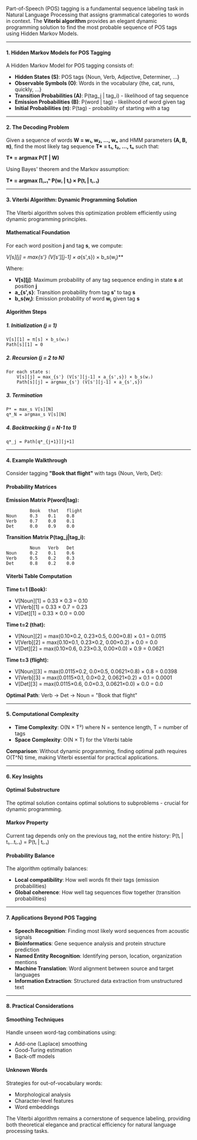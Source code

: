 Part-of-Speech (POS) tagging is a fundamental sequence labeling task in Natural Language Processing that assigns grammatical categories to words in context. The **Viterbi algorithm** provides an elegant dynamic programming solution to find the most probable sequence of POS tags using Hidden Markov Models.

---

#### 1. Hidden Markov Models for POS Tagging

A Hidden Markov Model for POS tagging consists of:

- **Hidden States (S)**: POS tags {Noun, Verb, Adjective, Determiner, ...}
- **Observable Symbols (O)**: Words in the vocabulary {the, cat, runs, quickly, ...}
- **Transition Probabilities (A)**: P(tag_j | tag_i) - likelihood of tag sequence
- **Emission Probabilities (B)**: P(word | tag) - likelihood of word given tag
- **Initial Probabilities (π)**: P(tag) - probability of starting with a tag

---

#### 2. The Decoding Problem

Given a sequence of words **W = w₁, w₂, ..., wₙ** and HMM parameters **(A, B, π)**, find the most likely tag sequence **T\* = t₁, t₂, ..., tₙ** such that:

**T\* = argmax P(T | W)**

Using Bayes' theorem and the Markov assumption:

**T\* = argmax ∏ᵢ₌₁ⁿ P(wᵢ | tᵢ) × P(tᵢ | tᵢ₋₁)**

---

#### 3. Viterbi Algorithm: Dynamic Programming Solution

The Viterbi algorithm solves this optimization problem efficiently using dynamic programming principles.

#### **Mathematical Foundation**

For each word position **j** and tag **s**, we compute:

**V[s][j] = max*{s'} (V[s'][j-1] × a*{s',s}) × b_s(wⱼ)**

Where:

- **V[s][j]**: Maximum probability of any tag sequence ending in state **s** at position **j**
- **a\_{s',s}**: Transition probability from tag **s'** to tag **s**
- **b_s(wⱼ)**: Emission probability of word **wⱼ** given tag **s**

#### **Algorithm Steps**

##### 1. **Initialization** (j = 1)

```
V[s][1] = π[s] × b_s(w₁)
Path[s][1] = 0
```

##### 2. **Recursion** (j = 2 to N)

```
For each state s:
    V[s][j] = max_{s'} (V[s'][j-1] × a_{s',s}) × b_s(wⱼ)
    Path[s][j] = argmax_{s'} (V[s'][j-1] × a_{s',s})
```

##### 3. **Termination**

```
P* = max_s V[s][N]
q*_N = argmax_s V[s][N]
```

##### 4. **Backtracking** (j = N-1 to 1)

```
q*_j = Path[q*_{j+1}][j+1]
```

---

#### 4. Example Walkthrough

Consider tagging **"Book that flight"** with tags {Noun, Verb, Det}:

#### **Probability Matrices**

**Emission Matrix P(word|tag):**

```
         Book   that   flight
Noun     0.3    0.1    0.8
Verb     0.7    0.0    0.1
Det      0.0    0.9    0.0
```

**Transition Matrix P(tag_j|tag_i):**

```
         Noun   Verb   Det
Noun     0.2    0.1    0.6
Verb     0.5    0.2    0.3
Det      0.8    0.2    0.0
```

#### **Viterbi Table Computation**

**Time t=1 (Book):**

- V[Noun][1] = 0.33 × 0.3 = 0.10
- V[Verb][1] = 0.33 × 0.7 = 0.23
- V[Det][1] = 0.33 × 0.0 = 0.00

**Time t=2 (that):**

- V[Noun][2] = max(0.10×0.2, 0.23×0.5, 0.00×0.8) × 0.1 = 0.0115
- V[Verb][2] = max(0.10×0.1, 0.23×0.2, 0.00×0.2) × 0.0 = 0.0
- V[Det][2] = max(0.10×0.6, 0.23×0.3, 0.00×0.0) × 0.9 = 0.0621

**Time t=3 (flight):**

- V[Noun][3] = max(0.0115×0.2, 0.0×0.5, 0.0621×0.8) × 0.8 = 0.0398
- V[Verb][3] = max(0.0115×0.1, 0.0×0.2, 0.0621×0.2) × 0.1 = 0.0001
- V[Det][3] = max(0.0115×0.6, 0.0×0.3, 0.0621×0.0) × 0.0 = 0.0

**Optimal Path**: Verb → Det → Noun = "Book that flight"

---

#### 5. Computational Complexity

- **Time Complexity**: O(N × T²) where N = sentence length, T = number of tags
- **Space Complexity**: O(N × T) for the Viterbi table

**Comparison**: Without dynamic programming, finding optimal path requires O(T^N) time, making Viterbi essential for practical applications.

---

#### 6. Key Insights

#### **Optimal Substructure**

The optimal solution contains optimal solutions to subproblems - crucial for dynamic programming.

#### **Markov Property**

Current tag depends only on the previous tag, not the entire history: P(tᵢ | t₁...tᵢ₋₁) = P(tᵢ | tᵢ₋₁)

#### **Probability Balance**

The algorithm optimally balances:

- **Local compatibility**: How well words fit their tags (emission probabilities)
- **Global coherence**: How well tag sequences flow together (transition probabilities)

---

#### 7. Applications Beyond POS Tagging

- **Speech Recognition**: Finding most likely word sequences from acoustic signals
- **Bioinformatics**: Gene sequence analysis and protein structure prediction
- **Named Entity Recognition**: Identifying person, location, organization mentions
- **Machine Translation**: Word alignment between source and target languages
- **Information Extraction**: Structured data extraction from unstructured text

---

#### 8. Practical Considerations

#### **Smoothing Techniques**

Handle unseen word-tag combinations using:

- Add-one (Laplace) smoothing
- Good-Turing estimation
- Back-off models

#### **Unknown Words**

Strategies for out-of-vocabulary words:

- Morphological analysis
- Character-level features
- Word embeddings

The Viterbi algorithm remains a cornerstone of sequence labeling, providing both theoretical elegance and practical efficiency for natural language processing tasks.
